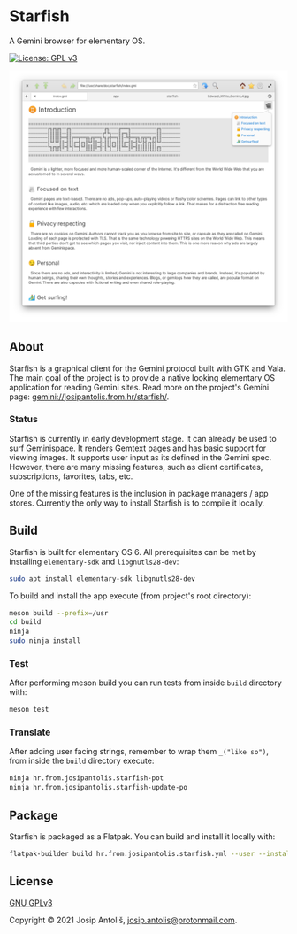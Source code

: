 # Starfish

A Gemini browser for elementary OS.

[![License: GPL v3](https://img.shields.io/badge/License-GPLv3-blue.svg)](COPYING)

![Starfish Screenshot](https://raw.githubusercontent.com/starfish-app/starfish/main/data/default-style.png)

## About

Starfish is a graphical client for the Gemini protocol built with GTK and Vala. The main goal of the project is to provide a native looking elementary OS application for reading Gemini sites. Read more on the project's Gemini page: [gemini://josipantolis.from.hr/starfish/](gemini://josipantolis.from.hr/starfish/).

### Status

Starfish is currently in early development stage. It can already be used to surf Geminispace. It renders Gemtext pages and has basic support for viewing images. It supports user input as its defined in the Gemini spec. However, there are many missing features, such as client certificates, subscriptions, favorites, tabs, etc.

One of the missing features is the inclusion in package managers / app stores. Currently the only way to install Starfish is to compile it locally.

## Build

Starfish is built for elementary OS 6. All prerequisites can be met by installing `elementary-sdk` and `libgnutls28-dev`:

```sh
sudo apt install elementary-sdk libgnutls28-dev
```

To build and install the app execute (from project's root directory):

```sh
meson build --prefix=/usr
cd build
ninja
sudo ninja install
```

### Test

After performing meson build you can run tests from inside `build` directory with:

```sh
meson test
```

### Translate

After adding user facing strings, remember to wrap them `_("like so")`, from inside the `build` directory execute:

```sh
ninja hr.from.josipantolis.starfish-pot
ninja hr.from.josipantolis.starfish-update-po
```

## Package

Starfish is packaged as a Flatpak. You can build and install it locally with:

```sh
flatpak-builder build hr.from.josipantolis.starfish.yml --user --install --force-clean
```

## License

[GNU GPLv3](COPYING)

Copyright © 2021 Josip Antoliš, josip.antolis@protonmail.com.

